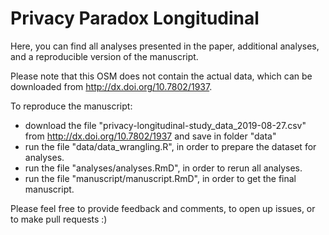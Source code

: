 # Privacy Paradox Longitudinal

Here, you can find all analyses presented in the paper, additional analyses, and a reproducible version of the manuscript.

Please note that this OSM does not contain the actual data, which can be downloaded from http://dx.doi.org/10.7802/1937. 

To reproduce the manuscript:
- download the file "privacy-longitudinal-study_data_2019-08-27.csv" from http://dx.doi.org/10.7802/1937 and save in folder "data"
- run the file "data/data_wrangling.R", in order to prepare the dataset for analyses.
- run the file "analyses/analyses.RmD", in order to rerun all analyses. 
- run the file "manuscript/manuscript.RmD", in order to get the final manuscript.

Please feel free to provide feedback and comments, to open up issues, or to make pull requests :)